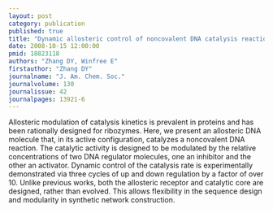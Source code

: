 ```yaml
---
layout: post
category: publication
published: true
title: "Dynamic allosteric control of noncovalent DNA catalysis reactions."
date: 2008-10-15 12:00:00
pmid: 18823118
authors: "Zhang DY, Winfree E"
firstauthor: "Zhang DY"
journalname: "J. Am. Chem. Soc."
journalvolume: 130
journalissue: 42
journalpages: 13921-6
---
```


Allosteric modulation of catalysis kinetics is prevalent in proteins and has been rationally designed for ribozymes. Here, we present an allosteric DNA molecule that, in its active configuration, catalyzes a noncovalent DNA reaction. The catalytic activity is designed to be modulated by the relative concentrations of two DNA regulator molecules, one an inhibitor and the other an activator. Dynamic control of the catalysis rate is experimentally demonstrated via three cycles of up and down regulation by a factor of over 10. Unlike previous works, both the allosteric receptor and catalytic core are designed, rather than evolved. This allows flexibility in the sequence design and modularity in synthetic network construction.

